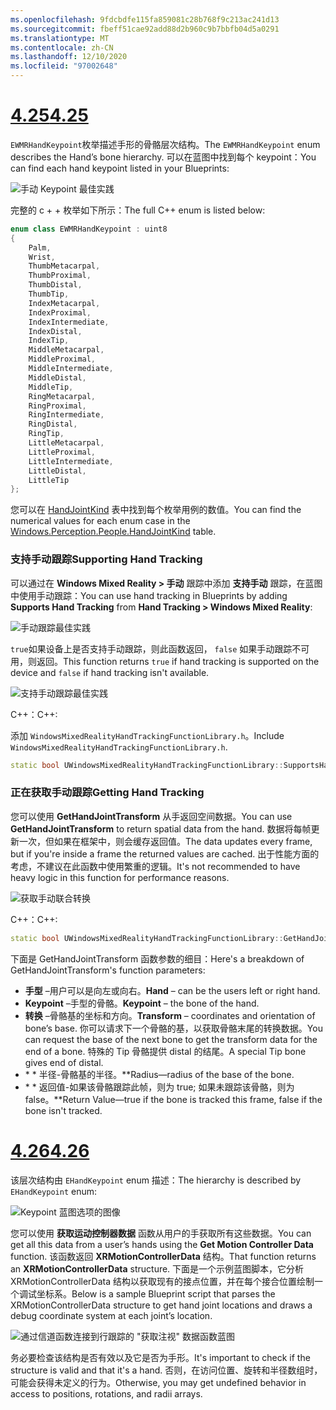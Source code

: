 ```yaml
---
ms.openlocfilehash: 9fdcbdfe115fa859081c28b768f9c213ac241d13
ms.sourcegitcommit: fbeff51cae92add88d2b960c9b7bbfb04d5a0291
ms.translationtype: MT
ms.contentlocale: zh-CN
ms.lasthandoff: 12/10/2020
ms.locfileid: "97002648"
---
```

# <a name="425"></a>[<span data-ttu-id="2464a-101">4.25</span><span class="sxs-lookup"><span data-stu-id="2464a-101">4.25</span></span>](#tab/425)

<span data-ttu-id="2464a-102">`EWMRHandKeypoint`枚举描述手形的骨骼层次结构。</span><span class="sxs-lookup"><span data-stu-id="2464a-102">The `EWMRHandKeypoint` enum describes the Hand’s bone hierarchy.</span></span> <span data-ttu-id="2464a-103">可以在蓝图中找到每个 keypoint：</span><span class="sxs-lookup"><span data-stu-id="2464a-103">You can find each hand keypoint listed in your Blueprints:</span></span>

![手动 Keypoint 最佳实践](../images/hand-keypoint-bp.png)

<span data-ttu-id="2464a-105">完整的 c + + 枚举如下所示：</span><span class="sxs-lookup"><span data-stu-id="2464a-105">The full C++ enum is listed below:</span></span>
```cpp
enum class EWMRHandKeypoint : uint8
{
    Palm,
    Wrist,
    ThumbMetacarpal,
    ThumbProximal,
    ThumbDistal,
    ThumbTip,
    IndexMetacarpal,
    IndexProximal,
    IndexIntermediate,
    IndexDistal,
    IndexTip,
    MiddleMetacarpal,
    MiddleProximal,
    MiddleIntermediate,
    MiddleDistal,
    MiddleTip,
    RingMetacarpal,
    RingProximal,
    RingIntermediate,
    RingDistal,
    RingTip,
    LittleMetacarpal,
    LittleProximal,
    LittleIntermediate,
    LittleDistal,
    LittleTip
};
```

<span data-ttu-id="2464a-106">您可以在 [HandJointKind](https://docs.microsoft.com/uwp/api/windows.perception.people.handjointkind) 表中找到每个枚举用例的数值。</span><span class="sxs-lookup"><span data-stu-id="2464a-106">You can find the numerical values for each enum case in the [Windows.Perception.People.HandJointKind](https://docs.microsoft.com/uwp/api/windows.perception.people.handjointkind) table.</span></span>

### <a name="supporting-hand-tracking"></a><span data-ttu-id="2464a-107">支持手动跟踪</span><span class="sxs-lookup"><span data-stu-id="2464a-107">Supporting Hand Tracking</span></span>

<span data-ttu-id="2464a-108">可以通过在 **Windows Mixed Reality > 手动** 跟踪中添加 **支持手动** 跟踪，在蓝图中使用手动跟踪：</span><span class="sxs-lookup"><span data-stu-id="2464a-108">You can use hand tracking in Blueprints by adding **Supports Hand Tracking** from **Hand Tracking > Windows Mixed Reality**:</span></span>

![手动跟踪最佳实践](../images/unreal/hand-tracking-bp.png)

<span data-ttu-id="2464a-110">`true`如果设备上是否支持手动跟踪，则此函数返回， `false` 如果手动跟踪不可用，则返回。</span><span class="sxs-lookup"><span data-stu-id="2464a-110">This function returns `true` if hand tracking is supported on the device and `false` if hand tracking isn't available.</span></span>

![支持手动跟踪最佳实践](../images/unreal/supports-hand-tracking-bp.png)

<span data-ttu-id="2464a-112">C++：</span><span class="sxs-lookup"><span data-stu-id="2464a-112">C++:</span></span>

<span data-ttu-id="2464a-113">添加 `WindowsMixedRealityHandTrackingFunctionLibrary.h`。</span><span class="sxs-lookup"><span data-stu-id="2464a-113">Include `WindowsMixedRealityHandTrackingFunctionLibrary.h`.</span></span>

```cpp
static bool UWindowsMixedRealityHandTrackingFunctionLibrary::SupportsHandTracking()
```

### <a name="getting-hand-tracking"></a><span data-ttu-id="2464a-114">正在获取手动跟踪</span><span class="sxs-lookup"><span data-stu-id="2464a-114">Getting Hand Tracking</span></span>

<span data-ttu-id="2464a-115">您可以使用 **GetHandJointTransform** 从手返回空间数据。</span><span class="sxs-lookup"><span data-stu-id="2464a-115">You can use **GetHandJointTransform** to return spatial data from the hand.</span></span> <span data-ttu-id="2464a-116">数据将每帧更新一次，但如果在框架中，则会缓存返回值。</span><span class="sxs-lookup"><span data-stu-id="2464a-116">The data updates every frame, but if you're inside a frame the returned values are cached.</span></span> <span data-ttu-id="2464a-117">出于性能方面的考虑，不建议在此函数中使用繁重的逻辑。</span><span class="sxs-lookup"><span data-stu-id="2464a-117">It's not recommended to have heavy logic in this function for performance reasons.</span></span>

![获取手动联合转换](../images/unreal/get-hand-joint-transform.png)

<span data-ttu-id="2464a-119">C++：</span><span class="sxs-lookup"><span data-stu-id="2464a-119">C++:</span></span>
```cpp
static bool UWindowsMixedRealityHandTrackingFunctionLibrary::GetHandJointTransform(EControllerHand Hand, EWMRHandKeypoint Keypoint, FTransform& OutTransform, float& OutRadius)
```

<span data-ttu-id="2464a-120">下面是 GetHandJointTransform 函数参数的细目：</span><span class="sxs-lookup"><span data-stu-id="2464a-120">Here's a breakdown of GetHandJointTransform's function parameters:</span></span>

* <span data-ttu-id="2464a-121">**手型** –用户可以是向左或向右。</span><span class="sxs-lookup"><span data-stu-id="2464a-121">**Hand** – can be the users left or right hand.</span></span>
* <span data-ttu-id="2464a-122">**Keypoint** –手型的骨骼。</span><span class="sxs-lookup"><span data-stu-id="2464a-122">**Keypoint** – the bone of the hand.</span></span>
* <span data-ttu-id="2464a-123">**转换** –骨骼基的坐标和方向。</span><span class="sxs-lookup"><span data-stu-id="2464a-123">**Transform** – coordinates and orientation of bone’s base.</span></span> <span data-ttu-id="2464a-124">你可以请求下一个骨骼的基，以获取骨骼末尾的转换数据。</span><span class="sxs-lookup"><span data-stu-id="2464a-124">You can request the base of the next bone to get the transform data for the end of a bone.</span></span> <span data-ttu-id="2464a-125">特殊的 Tip 骨骼提供 distal 的结尾。</span><span class="sxs-lookup"><span data-stu-id="2464a-125">A special Tip bone gives end of distal.</span></span>
* <span data-ttu-id="2464a-126">\* \* 半径-骨骼基的半径。</span><span class="sxs-lookup"><span data-stu-id="2464a-126">\*\*Radius—radius of the base of the bone.</span></span>
* <span data-ttu-id="2464a-127">\* \* 返回值-如果该骨骼跟踪此帧，则为 true; 如果未跟踪该骨骼，则为 false。</span><span class="sxs-lookup"><span data-stu-id="2464a-127">\*\*Return Value—true if the bone is tracked this frame, false if the bone isn't tracked.</span></span>


# <a name="426"></a>[<span data-ttu-id="2464a-128">4.26</span><span class="sxs-lookup"><span data-stu-id="2464a-128">4.26</span></span>](#tab/426)

<span data-ttu-id="2464a-129">该层次结构由 `EHandKeypoint` enum 描述：</span><span class="sxs-lookup"><span data-stu-id="2464a-129">The hierarchy is described by `EHandKeypoint` enum:</span></span>

![Keypoint 蓝图选项的图像](../images/hand-keypoint-bp.png)

<span data-ttu-id="2464a-131">您可以使用 **获取运动控制器数据** 函数从用户的手获取所有这些数据。</span><span class="sxs-lookup"><span data-stu-id="2464a-131">You can get all this data from a user’s hands using the **Get Motion Controller Data** function.</span></span> <span data-ttu-id="2464a-132">该函数返回 **XRMotionControllerData** 结构。</span><span class="sxs-lookup"><span data-stu-id="2464a-132">That function returns an **XRMotionControllerData** structure.</span></span> <span data-ttu-id="2464a-133">下面是一个示例蓝图脚本，它分析 XRMotionControllerData 结构以获取现有的接点位置，并在每个接合位置绘制一个调试坐标系。</span><span class="sxs-lookup"><span data-stu-id="2464a-133">Below is a sample Blueprint script that parses the XRMotionControllerData structure to get hand joint locations and draws a debug coordinate system at each joint’s location.</span></span>

![通过信道函数连接到行跟踪的 "获取注视" 数据函数蓝图](../images/unreal-hand-tracking-img-03.png)

<span data-ttu-id="2464a-135">务必要检查该结构是否有效以及它是否为手形。</span><span class="sxs-lookup"><span data-stu-id="2464a-135">It's important to check if the structure is valid and that it's a hand.</span></span> <span data-ttu-id="2464a-136">否则，在访问位置、旋转和半径数组时，可能会获得未定义的行为。</span><span class="sxs-lookup"><span data-stu-id="2464a-136">Otherwise, you may get undefined behavior in access to positions, rotations, and radii arrays.</span></span>
